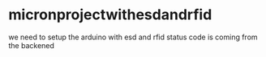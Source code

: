 # micronprojectwithesdandrfid
we need to setup the arduino with esd and rfid status code is coming from the backened
